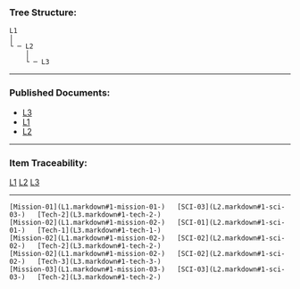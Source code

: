 ### Tree Structure:

    L1
    │   
    └ ─ L2
        │   
        └ ─ L3

------------------------------------------------------------------------

### Published Documents:

-   [L3](L3.markdown)
-   [L1](L1.markdown)
-   [L2](L2.markdown)

------------------------------------------------------------------------

### Item Traceability:

  [L1](L1.markdown)                      [L2](L2.markdown)              [L3](L3.markdown)
  ---------------------------------- -------------------------- --------------------------
    [Mission-01](L1.markdown#1-mission-01-)   [SCI-03](L2.markdown#1-sci-03-)   [Tech-2](L3.markdown#1-tech-2-) 
    [Mission-02](L1.markdown#1-mission-02-)   [SCI-01](L2.markdown#1-sci-01-)   [Tech-1](L3.markdown#1-tech-1-) 
    [Mission-02](L1.markdown#1-mission-02-)   [SCI-02](L2.markdown#1-sci-02-)   [Tech-2](L3.markdown#1-tech-2-) 
    [Mission-02](L1.markdown#1-mission-02-)   [SCI-02](L2.markdown#1-sci-02-)   [Tech-3](L3.markdown#1-tech-3-) 
    [Mission-03](L1.markdown#1-mission-03-)   [SCI-03](L2.markdown#1-sci-03-)   [Tech-2](L3.markdown#1-tech-2-) 
